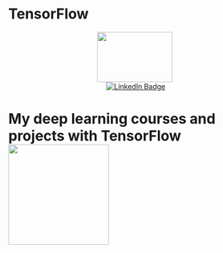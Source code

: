 # TensorFlow

<div id="header" align="center">
  <img src="https://media.giphy.com/media/QpVUMRUJGokfqXyfa1/giphy.gif" width="150" height="100"/>
</div>

<div id="badges" align="center">
  <img src="https://komarev.com/ghpvc/?username=JoachimLombardi&style=flat-square&color=brightgreen" alt=""/>
  <a href="https://www.linkedin.com/in/joachim-lombardi-121a441b/">
    <img src="https://img.shields.io/badge/LinkedIn-blue?logo=linkedin&logoColor=white&style=flat-square" alt="LinkedIn Badge"/>
  </a>
</div>

<h1>
  My deep learning courses and projects with TensorFlow
  <img src="https://media.giphy.com/media/v1.Y2lkPTc5MGI3NjExYmVlOTI0MTA0OTUzNjZkYjE0OGMyZTM4NTJiZDdjNGE0ZDQ0YmRmNSZlcD12MV9pbnRlcm5hbF9naWZzX2dpZklkJmN0PXM/8SRqnPebX1H8lQy5YR/giphy.gif" width="200px"/>
</h1>
